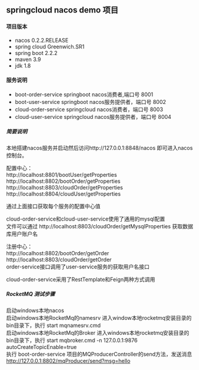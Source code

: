 springcloud nacos demo 项目
-

#### 项目版本
- nacos 0.2.2.RELEASE
- spring cloud Greenwich.SR1
- spring boot 2.2.2
- maven 3.9
- jdk 1.8


#### 服务说明
- boot-order-service springboot nacos消费者,端口号 8001
- boot-user-service springboot nacos服务提供者，端口号 8002
- cloud-order-service springcloud nacos消费者，端口号 8003
- cloud-user-service springcloud nacos服务提供者，端口号 8004




##### 简要说明
本地搭建nacos服务并启动然后访问http://127.0.0.1:8848/nacos 即可进入nacos控制台。<br/> 
  
配置中心：<br/>
  http://localhost:8801/bootUser/getProperties  
  http://localhost:8802/bootOrder/getProperties  
  http://localhost:8803/cloudOrder/getProperties  
  http://localhost:8804/cloudUser/getProperties  

通过上面接口获取每个服务的配置中心值  

cloud-order-service和cloud-user-service使用了通用的mysql配置  
文件可以通过 http://localhost:8803/cloudOrder/getMysqlProperties 获取数据库用户账户名   

注册中心：<br/>
 http://localhost:8802/bootOrder/getOrder
 http://localhost:8803/cloudOrder/getOrder  
 order-service接口调用了user-service服务的获取用户名接口  
   
 cloud-order-service采用了RestTemplate和Feign两种方式调用  
 
   
  
##### RocketMQ 测试步骤  
 启动windows本地nacos  
 启动windows本地RocketMq的namesrv 进入window本地rocketmq安装目录的bin目录下，执行 start mqnamesrv.cmd    
 启动windows本地RocketMq的Broker 进入windows本地rocketmq安装目录的bin目录下，执行 start mqbroker.cmd -n 127.0.0.1:9876 autoCreateTopicEnable=true  
 执行 boot-order-service 项目的MQProducerController的send方法，发送消息 http://127.0.0.1:8802/mqProducer/send?msg=hello  
 

